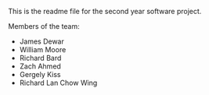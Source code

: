 
This is the readme file for the second year software project.


Members of the team:
- James Dewar
- William Moore
- Richard Bard
- Zach Ahmed
- Gergely Kiss
- Richard Lan Chow Wing

